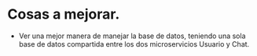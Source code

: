 # Cosas a mejorar.
- Ver una mejor manera de manejar la base de datos, teniendo una sola base de datos compartida entre los dos microservicios Usuario y Chat.